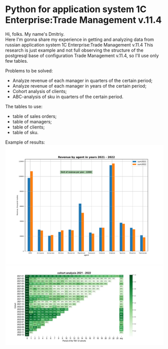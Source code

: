 # Python for application system 1C Enterprise:Trade Management v.11.4

Hi, folks. My name's Dmitriy.\
Here I'm gonna share my experience in getting and analyzing data from russian application system 1C Enterprise:Trade
Management v.11.4
This research is just example and not full observing the structure of the postgresql base of configuration Trade
Management v.11.4, so I'll use only few tables.

Problems to be solved:

- Analyze revenue of each manager in quarters of the certain period;
- Analyze revenue of each manager in years of the certain period;
- Cohort analysis of clients;
- ABC-analysis of sku in quarters of the certain period.

The tables to use:

- table of sales orders;
- table of managers;
- table of clients;
- table of sku.

Example of results:
<img title='Fig 1' src='https://github.com/dgdata21/1cpostgresql/blob/master/revenue2022-12-12%2011_52_13.pdf'>
<img title = 'Fig 2' src= 'https://github.com/dgdata21/1cpostgresql/blob/master/Figure_2.jpeg'>
